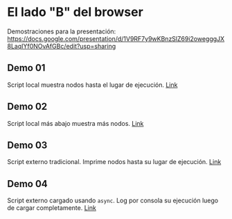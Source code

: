 # El lado "B" del browser
Demostraciones para la presentación: https://docs.google.com/presentation/d/1V9RF7y9wKBnzSlZ69i2owegggJX8LaqIYf0NOvAfGBc/edit?usp=sharing

## Demo 01
Script local muestra nodos hasta el lugar de ejecución.
[Link](https://leopittelli.github.io/lado-b-browser/demo-01/)

## Demo 02
Script local más abajo muestra más nodos.
[Link](https://leopittelli.github.io/lado-b-browser/demo-02/)

## Demo 03
Script externo tradicional. Imprime nodos hasta su lugar de ejecución.
[Link](https://leopittelli.github.io/lado-b-browser/demo-03/)

## Demo 04
Script externo cargado usando ```async```. Log por consola su ejecución luego de cargar completamente.
[Link](https://leopittelli.github.io/lado-b-browser/demo-04/)